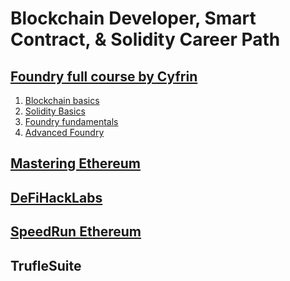 # Blockchain Developer, Smart Contract, & Solidity Career Path

## [Foundry full course by Cyfrin](https://github.com/Cyfrin/foundry-full-course-f23)

1. [Blockchain basics](https://updraft.cyfrin.io/courses/blockchain-basics)
2. [Solidity Basics](https://updraft.cyfrin.io/courses/solidity)
3. [Foundry fundamentals](https://updraft.cyfrin.io/courses/foundry)
4. [Advanced Foundry](https://updraft.cyfrin.io/courses/advanced-foundry)

## [Mastering Ethereum](https://github.com/ethereumbook/ethereumbook)

## [DeFiHackLabs](https://github.com/SunWeb3Sec/DeFiHackLabs)

## [SpeedRun Ethereum](https://speedrunethereum.com/)

## TrufleSuite
